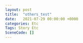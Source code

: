 ```yaml
---
layout: post
title:  "others_test"
date:   2021-07-29 00:00:00 +0000
categories: Etc
Tags: Story Etc
SceneCode: []
---
```

